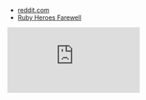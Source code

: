 <ul>
    <li>
        <a href="https://reddit.com/r/Clojure/comments/73yznc/on_whose_authority/do1olag" target="_blank">reddit.com</a>
    </li>
    <li>
        <a href="https://olivierlacan.com/posts/ruby-heroes-farewell/" target="_blank">Ruby Heroes Farewell</a>
    </li>
</ul>

<div class="youtube-video-container"><iframe src="https://www.youtube.com/embed/ZSFDm3UYkeE" title="YouTube video player" frameborder="0" allow="accelerometer; autoplay; clipboard-write; encrypted-media; gyroscope; picture-in-picture" allowfullscreen></iframe></div>
